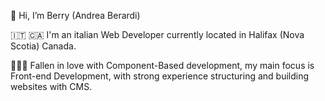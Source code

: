 👋 Hi, I’m Berry (Andrea Berardi)

🇮🇹 🇨🇦 I'm an italian Web Developer currently located in Halifax (Nova Scotia) Canada.

🧑🏻‍💻 Fallen in love with Component-Based development, 
my main focus is Front-end Development,
with strong experience structuring and building websites with CMS.

<!---
andberry/andberry is a ✨ special ✨ repository because its `README.md` (this file) appears on your GitHub profile.
You can click the Preview link to take a look at your changes.
--->
